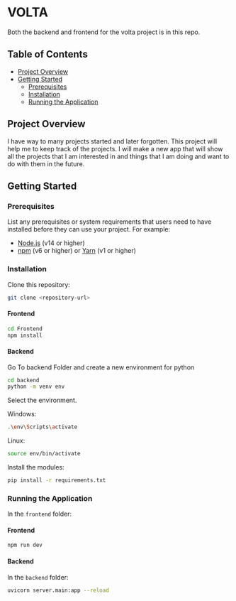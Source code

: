 # VOLTA

Both the backend and frontend for the volta project is in this repo.

## Table of Contents

- [Project Overview](#project-overview)
- [Getting Started](#getting-started)
  - [Prerequisites](#prerequisites)
  - [Installation](#installation)
  - [Running the Application](#running-the-application)

## Project Overview

I have way to many projects started and later forgotten. This project will help me to keep track of the projects. I will make a new app that will show all the projects that I am interested in and things that I am doing and want to do with them in the future.

## Getting Started
### Prerequisites
List any prerequisites or system requirements that users need to have installed before they can use your project. For example:

- [Node.js](https://nodejs.org/) (v14 or higher)
- [npm](https://www.npmjs.com/) (v6 or higher) or [Yarn](https://yarnpkg.com/) (v1 or higher)

### Installation

Clone this repository:

```bash
git clone <repository-url>
```
#### Frontend
```bash
cd Frontend
npm install

```
#### Backend
Go To backend Folder and create a new environment for python
```bash
cd backend
python -m venv env
```
Select the environment.

Windows:
```bash
.\env\Scripts\activate
```
Linux:
```bash
source env/bin/activate
```
Install the modules:
```bash
pip install -r requirements.txt
```

### Running the Application

In the `frontend` folder:
#### Frontend
```bash
npm run dev
```

#### Backend
In the `backend` folder:
```bash
uvicorn server.main:app --reload
```
